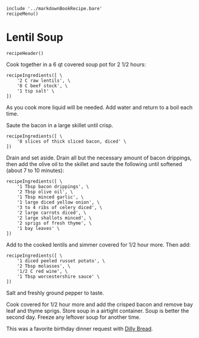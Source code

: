 ~~~ markdown-script
include '../markdownBookRecipe.bare'
recipeMenu()
~~~

# Lentil Soup

~~~ markdown-script
recipeHeader()
~~~

Cook together in a 6 qt covered soup pot for 2 1/2 hours:

~~~ markdown-script
recipeIngredients([ \
    '2 C raw lentils', \
    '8 C beef stock', \
    '1 tsp salt' \
])
~~~

As you cook more liquid will be needed. Add water and return to a boil each time.

Saute the bacon in a large skillet until crisp.

~~~ markdown-script
recipeIngredients([ \
    '8 slices of thick sliced bacon, diced' \
])
~~~

Drain and set aside. Drain all but the necessary amount of bacon drippings, then add the olive oil
to the skillet and saute the following until softened (about 7 to 10 minutes):

~~~ markdown-script
recipeIngredients([ \
    '1 Tbsp bacon drippings', \
    '2 Tbsp olive oil', \
    '1 Tbsp minced garlic', \
    '1 large diced yellow onion', \
    '3 to 4 ribs of celery diced', \
    '2 large carrots diced', \
    '2 large shallots minced', \
    '2 sprigs of fresh thyme', \
    '1 bay leaves' \
])
~~~

Add to the cooked lentils and simmer covered for 1/2 hour more. Then add:

~~~ markdown-script
recipeIngredients([ \
    '1 diced peeled russet potato', \
    '2 Tbsp molasses', \
    '1/2 C red wine', \
    '1 Tbsp worcestershire sauce' \
])
~~~

Salt and freshly ground pepper to taste.

Cook covered for 1/2 hour more and add the crisped bacon and remove bay leaf and thyme sprigs. Store
soup in a airtight container. Soup is better the second day. Freeze any leftover soup for another
time.

This was a favorite birthday dinner request with
[Dilly Bread](#url=DillyBread.md&var.vCategory='Breads').
